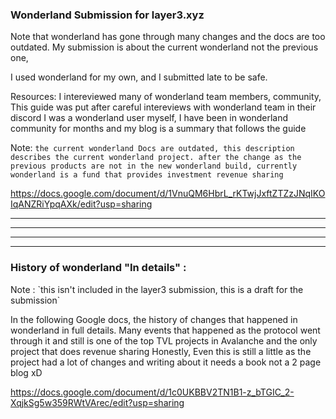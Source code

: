 

<h3> Wonderland Submission for layer3.xyz</h3>


Note that wonderland has gone through many changes and the docs are too outdated. My submission is about the current wonderland not the previous one,

I used wonderland for my own, and I submitted late to be safe. 

Resources: I intereviewed many of wonderland team members, community, This guide was put after careful intereviews with wonderland team in their discord
I was a wonderland user myself, I have been in wonderland community for months  and my blog is a summary that follows the guide 


Note: 
`the current wonderland Docs are outdated, this description describes the current wonderland project. after the change as the previous products are not in the new wonderland build, currently wonderland is a fund that provides investment revenue sharing`


https://docs.google.com/document/d/1VnuQM6HbrL_rKTwjJxftZTZzJNqIKOIqANZRiYpqAXk/edit?usp=sharing








__________________________________________________________________________________________________
__________________________________________________________________________________________________
__________________________________________________________________________________________________
__________________________________________________________________________________________________



<h3> History of wonderland "In details" : </h3>
Note : `this isn't included in the layer3 submission, this is a draft for the submission`

In the following Google docs, the history of changes that happened in wonderland in full details. Many events that happened as the protocol went through it and still
is one of the top TVL projects in Avalanche and the only project that does revenue sharing 
Honestly, Even this is still a little as the project had a lot of changes and writing about it needs a book not a 2 page blog xD



https://docs.google.com/document/d/1c0UKBBV2TN1B1-z_bTGIC_2-XqjkSg5w359RWtVArec/edit?usp=sharing

